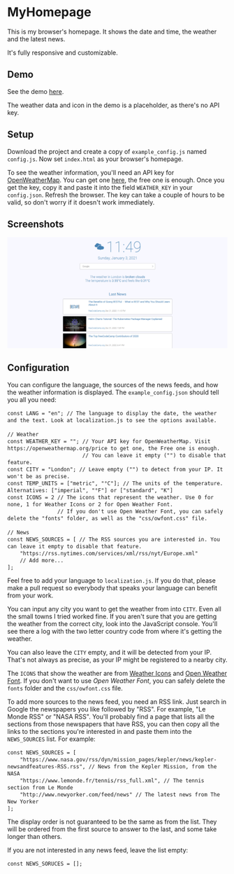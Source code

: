 # MyHomepage

This is my browser's homepage. It shows the date and time, the weather and the latest news.

It's fully responsive and customizable.


## Demo

See the demo [here](https://solanspuig.github.io/MyHomepage/).

The weather data and icon in the demo is a placeholder, as there's no API key.


## Setup

Download the project and create a copy of `example_config.js` named `config.js`. Now
set `index.html` as your browser's homepage. 

To see the weather information, you'll need an API key for [OpenWeatherMap](https://openweathermap.org/).
You can get one [here](https://openweathermap.org/price), the free one is enough. Once you get the key, 
copy it and paste it into the field `WEATHER_KEY` in your `config.json`. Refresh the browser. The key can take
a couple of hours to be valid, so don't worry if it doesn't work immediately.


## Screenshots

![The text in English and the weather icon from Open Weather Font](screenshots/en.png)


## Configuration

You can configure the language, the sources of the news feeds, and how the weather information is displayed.
The `example_config.json` should tell you all you need:

```
const LANG = "en"; // The language to display the date, the weather and the text. Look at localization.js to see the options available.

// Weather
const WEATHER_KEY = ""; // Your API key for OpenWeatherMap. Visit https://openweathermap.org/price to get one, the Free one is enough.
                        // You can leave it empty ("") to disable that feature.
const CITY = "London"; // Leave empty ("") to detect from your IP. It won't be as precise.
const TEMP_UNITS = ["metric", "°C"]; // The units of the temperature. Alternatives: ["imperial", "°F"] or ["standard", "K"]
const ICONS = 2 // The icons that represent the weather. Use 0 for none, 1 for Weather Icons or 2 for Open Weather Font.
                // If you don't use Open Weather Font, you can safely delete the "fonts" folder, as well as the "css/owfont.css" file. 

// News
const NEWS_SOURCES = [ // The RSS sources you are interested in. You can leave it empty to disable that feature.
    "https://rss.nytimes.com/services/xml/rss/nyt/Europe.xml"
    // Add more...
];

```

Feel free to add your language to `localization.js`. If you do that, please make a pull request so everybody that speaks your language 
can benefit from your work.

You can input any city you want to get the weather from into `CITY`. Even all the small towns I tried worked fine. If you aren't sure 
that you are getting the weather from the correct city, look into the JavaScript console. You'll see there a log with the two letter country
code from where it's getting the weather.

You can also leave the `CITY` empty, and it will be detected from your IP. That's not always as precise, as your IP might be registered to 
a nearby city.

The `ICONS` that show the weather are from [Weather Icons](https://erikflowers.github.io/weather-icons/) and [Open Weather Font](https://websygen.github.io/owfont/).
If you don't want to use *Open Weather Font*, you can safely delete the `fonts` folder and the `css/owfont.css` file.

To add more sources to the news feed, you need an RSS link. Just search in Google the newspapers you like followed by "RSS". For example, "Le Monde RSS" or "NASA RSS".
You'll probably find a page that lists all the sections from those newspapers that have RSS, you can then copy all the links to the sections you're interested in and
paste them into the `NEWS_SOURCES` list. For example:

```
const NEWS_SOURCES = [
    "https://www.nasa.gov/rss/dyn/mission_pages/kepler/news/kepler-newsandfeatures-RSS.rss", // News from the Kepler Mission, from the NASA
    "https://www.lemonde.fr/tennis/rss_full.xml", // The tennis section from Le Monde
    "http://www.newyorker.com/feed/news" // The latest news from The New Yorker
];
```

The display order is not guaranteed to be the same as from the list. They will be ordered from the first source to answer to the last, and some take longer than others.

If you are not interested in any news feed, leave the list empty:

```
const NEWS_SORUCES = [];
```